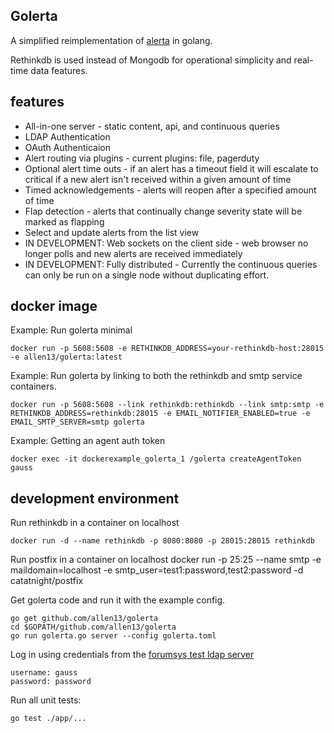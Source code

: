 Golerta
-------

A simplified reimplementation of [alerta](https://github.com/guardian/alerta) in golang.

Rethinkdb is used instead of Mongodb for operational simplicity and real-time data features.

features
--------

   * All-in-one server - static content, api, and continuous queries
   * LDAP Authentication
   * OAuth Authenticaion
   * Alert routing via plugins - current plugins: file, pagerduty
   * Optional alert time outs - if an alert has a timeout field it will escalate to critical if a new alert isn't received within a given amount of time
   * Timed acknowledgements - alerts will reopen after a specified amount of time
   * Flap detection - alerts that continually change severity state will be marked as flapping
   * Select and update alerts from the list view
   * IN DEVELOPMENT: Web sockets on the client side - web browser no longer polls and new alerts are received immediately
   * IN DEVELOPMENT: Fully distributed - Currently the continuous queries can only be run on a single node without duplicating effort.


docker image
------------
Example: Run golerta minimal

    docker run -p 5608:5608 -e RETHINKDB_ADDRESS=your-rethinkdb-host:28015 -e allen13/golerta:latest

Example: Run golerta by linking to both the rethinkdb and smtp service containers.

    docker run -p 5608:5608 --link rethinkdb:rethinkdb --link smtp:smtp -e RETHINKDB_ADDRESS=rethinkdb:28015 -e EMAIL_NOTIFIER_ENABLED=true -e EMAIL_SMTP_SERVER=smtp golerta

Example: Getting an agent auth token

    docker exec -it dockerexample_golerta_1 /golerta createAgentToken gauss

development environment
-----------------------

Run rethinkdb in a container on localhost

    docker run -d --name rethinkdb -p 8080:8080 -p 28015:28015 rethinkdb

Run postfix in a container on localhost
		docker run -p 25:25 --name smtp -e maildomain=localhost -e smtp_user=test1:password,test2:password -d catatnight/postfix

Get golerta code and run it with the example config.

    go get github.com/allen13/golerta
    cd $GOPATH/github.com/allen13/golerta
    go run golerta.go server --config golerta.toml

Log in using credentials from the [forumsys test ldap server](http://www.forumsys.com/en/tutorials/integration-how-to/ldap/online-ldap-test-server/)

    username: gauss
    password: password

Run all unit tests:

    go test ./app/...


